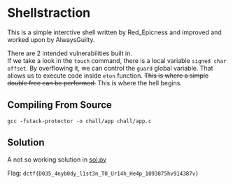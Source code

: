 # Shellstraction

This is a simple interctive shell written by Red_Epicness and improved and worked upon by AlwaysGuilty. 

There are 2 intended vulnerabilities built in.\
If we take a look in the `touch` command, there is a local variable `signed char offset`. By overflowing it, we can control the `guard` global variable. That allows us to execute code inside `eton` function. ~~This is where a simple double free can be performed.~~ This is where the hell begins.

## Compiling From Source

`gcc -fstack-protector -o chall/app chall/app.c`

## Solution

A not so working solution in [sol.py](sol.py)

Flag: `dctf{D035_4nyb0dy_l1st3n_T0_Ur14h_He4p_1093875hv914387v}`